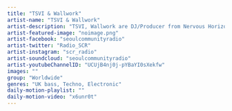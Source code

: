 ```yaml
---
title: "TSVI & Wallwork"	
artist-name: "TSVI & Wallwork"	
artist-description: "TSVI, Wallwork are DJ/Producer from Nervous Horizon based in the UK. They have played and released a lot of tracks with the essense of UK dance music. The musical range they cover varies from UK Funky, Garage, UK Bass to Techno. Blending African (percussive) sound into heavy bass, they make rhythmical, massive tunes constantly. "	
artist-featured-image: "noimage.png"	
artist-facebook: "seoulcommunityradio"	
artist-twitter: "Radio_SCR"	
artist-instagram: "scr_radio"	
artist-soundcloud: "seoulcommunityradio"	
artist-youtubeChannelID: "UCUjB4nj0j-pYBaYI0sXekfw"	
images: ""	
group: "Worldwide"	
genres: "UK bass, Techno, Electronic"	
daily-motion-playlist: ""	
daily-motion-video: "x6unr0t"		
---
```


